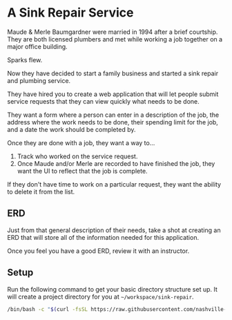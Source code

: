 # A Sink Repair Service

Maude &amp; Merle Baumgardner were married in 1994 after a brief courtship. They are both licensed plumbers and met while working a job together on a major office building.

Sparks flew.

Now they have decided to start a family business and started a sink repair and plumbing service.

They have hired you to create a web application that will let people submit service requests that they can view quickly what needs to be done.

They want a form where a person can enter in a description of the job, the address where the work needs to be done, their spending limit for the job, and a date the work should be completed by.

Once they are done with a job, they want a way to...

1. Track who worked on the service request.
2. Once Maude and/or Merle are recorded to have finished the job, they want the UI to reflect that the job is complete.

If they don't have time to work on a particular request, they want the ability to delete it from the list.

## ERD

Just from that general description of their needs, take a shot at creating an ERD that will store all of the information needed for this application.

Once you feel you have a good ERD, review it with an instructor.

## Setup

Run the following command to get your basic directory structure set up. It will create a project directory for you at `~/workspace/sink-repair`.

```sh
/bin/bash -c "$(curl -fsSL https://raw.githubusercontent.com/nashville-software-school/client-side-mastery/master/book-5-a-sink-repair/chapters/scripts/sink-repair-setup.sh)"
```